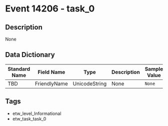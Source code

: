 # Event 14206 - task_0

## Description
None

## Data Dictionary
|Standard Name|Field Name|Type|Description|Sample Value|
|---|---|---|---|---|
|TBD|FriendlyName|UnicodeString|None|`None`|

## Tags
* etw_level_Informational
* etw_task_task_0